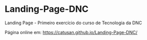 # Landing-Page-DNC
Landing Page - Primeiro exercício do curso de Tecnologia da DNC


Página online em: https://catusan.github.io/Landing-Page-DNC/
